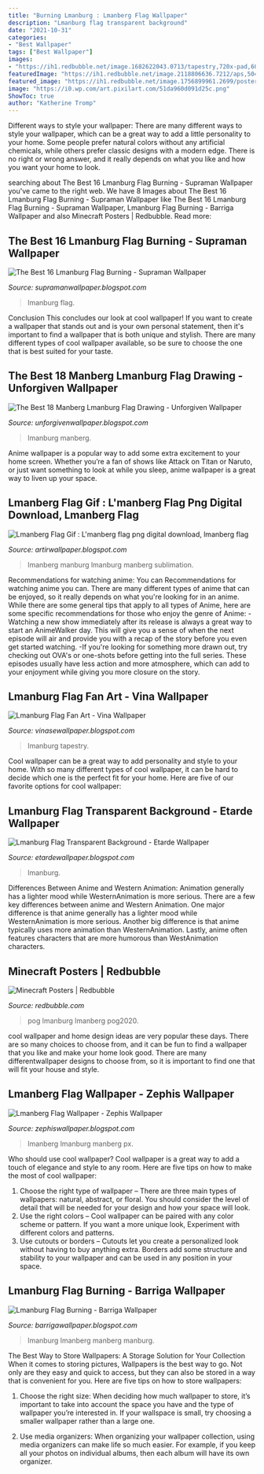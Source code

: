 ```yaml
---
title: "Burning Lmanburg : Lmanberg Flag Wallpaper"
description: "Lmanburg flag transparent background"
date: "2021-10-31"
categories:
- "Best Wallpaper"
tags: ["Best Wallpaper"]
images:
- "https://ih1.redbubble.net/image.1682622043.0713/tapestry,720x-pad,600x600,f8f8f8.jpg"
featuredImage: "https://ih1.redbubble.net/image.2118806636.7212/aps,504x498,small,transparent-pad,600x600,f8f8f8.jpg"
featured_image: "https://ih1.redbubble.net/image.1756899961.2699/poster,504x498,f8f8f8-pad,600x600,f8f8f8.jpg"
image: "https://i0.wp.com/art.pixilart.com/51da960d091d25c.png"
ShowToc: true
author: "Katherine Tromp"
---
```



Different ways to style your wallpaper:
There are many different ways to style your wallpaper, which can be a great way to add a little personality to your home. Some people prefer natural colors without any artificial chemicals, while others prefer classic designs with a modern edge. There is no right or wrong answer, and it really depends on what you like and how you want your home to look.

	

		
searching about The Best 16 Lmanburg Flag Burning - Supraman Wallpaper you've came to the right web. We have 8 Images about The Best 16 Lmanburg Flag Burning - Supraman Wallpaper like The Best 16 Lmanburg Flag Burning - Supraman Wallpaper, Lmanburg Flag Burning - Barriga Wallpaper and also Minecraft Posters | Redbubble. Read more:
		
    
## The Best 16 Lmanburg Flag Burning - Supraman Wallpaper

<img loading=lazy src="https://lh6.googleusercontent.com/proxy/wb857-BsfhQ8s0CQB8xTHb6EznLhXWcF4qu6xCC7VaR01w1QJ4DtVl-8f4_Bb9FMLOHE6kBgbKsQWJd0pwCXGcKdcfNQvjrvo35QNy45AMzHLDOMnu0w1WmC4ZdSDObTlm1tBbF6wrb8IK2Slj85cLglIgAGSOJooABpKys=w1200-h630-p-k-no-nu" onerror="this.onerror=null;this.src='https://tse3.mm.bing.net/th?id=OIP.CUxEjbGnCLuT7yptMB-sYwHaGO&amp;pid=15.1';" alt="The Best 16 Lmanburg Flag Burning - Supraman Wallpaper">

_Source: supramanwallpaper.blogspot.com_

>lmanburg flag. 

	

Conclusion
This concludes our look at cool wallpaper! If you want to create a wallpaper that stands out and is your own personal statement, then it's important to find a wallpaper that is both unique and stylish. There are many different types of cool wallpaper available, so be sure to choose the one that is best suited for your taste.

    
## The Best 18 Manberg Lmanburg Flag Drawing - Unforgiven Wallpaper

<img loading=lazy src="https://i0.wp.com/art.pixilart.com/51da960d091d25c.png" onerror="this.onerror=null;this.src='https://tse4.mm.bing.net/th?id=OIP.h7T_Fs5PSRpnAauSPYbyhgHaHa&amp;pid=15.1';" alt="The Best 18 Manberg Lmanburg Flag Drawing - Unforgiven Wallpaper">

_Source: unforgivenwallpaper.blogspot.com_

>lmanburg manberg. 

	

Anime wallpaper is a popular way to add some extra excitement to your home screen. Whether you’re a fan of shows like Attack on Titan or Naruto, or just want something to look at while you sleep, anime wallpaper is a great way to liven up your space.

    
## Lmanberg Flag Gif : L&#039;manberg Flag Png Digital Download, Lmanberg Flag

<img loading=lazy src="https://ih1.redbubble.net/image.1938310396.2239/st,small,507x507-pad,600x600,f8f8f8.jpg" onerror="this.onerror=null;this.src='https://tse1.mm.bing.net/th?id=OIP.VstEJ7CkkJt3HF90KqCKSAHaHa&amp;pid=15.1';" alt="Lmanberg Flag Gif : L&#039;manberg flag png digital download, lmanberg flag">

_Source: artirwallpaper.blogspot.com_

>lmanberg manburg lmanburg manberg sublimation. 

	

Recommendations for watching anime: You can
Recommendations for watching anime you can. There are many different types of anime that can be enjoyed, so it really depends on what you're looking for in an anime. While there are some general tips that apply to all types of Anime, here are some specific recommendations for those who enjoy the genre of Anime: 
-Watching a new show immediately after its release is always a great way to start an AnimeWalker day. This will give you a sense of when the next episode will air and provide you with a recap of the story before you even get started watching. 
-If you're looking for something more drawn out, try checking out OVA's or one-shots before getting into the full series. These episodes usually have less action and more atmosphere, which can add to your enjoyment while giving you more closure on the story.

    
## Lmanburg Flag Fan Art - Vina Wallpaper

<img loading=lazy src="https://ih1.redbubble.net/image.1682622043.0713/tapestry,720x-pad,600x600,f8f8f8.jpg" onerror="this.onerror=null;this.src='https://tse4.mm.bing.net/th?id=OIP.VPLDCmtrTbJpVS1Jtv8tAAHaHa&amp;pid=15.1';" alt="Lmanburg Flag Fan Art - Vina Wallpaper">

_Source: vinasewallpaper.blogspot.com_

>lmanburg tapestry. 

	

Cool wallpaper can be a great way to add personality and style to your home. With so many different types of cool wallpaper, it can be hard to decide which one is the perfect fit for your home. Here are five of our favorite options for cool wallpaper: 

    
## Lmanburg Flag Transparent Background - Etarde Wallpaper

<img loading=lazy src="https://ih1.redbubble.net/image.2118806636.7212/aps,504x498,small,transparent-pad,600x600,f8f8f8.jpg" onerror="this.onerror=null;this.src='https://tse3.mm.bing.net/th?id=OIP.vl_5V1QOOMvlkfkQUbfeLgHaHa&amp;pid=15.1';" alt="Lmanburg Flag Transparent Background - Etarde Wallpaper">

_Source: etardewallpaper.blogspot.com_

>lmanburg. 

	

Differences Between Anime and Western Animation: Animation generally has a lighter mood while WesternAnimation is more serious.
There are a few key differences between anime and Western Animation. One major difference is that anime generally has a lighter mood while WesternAnimation is more serious. Another big difference is that anime typically uses more animation than WesternAnimation. Lastly, anime often features characters that are more humorous than WestAnimation characters.

    
## Minecraft Posters | Redbubble

<img loading=lazy src="https://ih1.redbubble.net/image.1756899961.2699/poster,504x498,f8f8f8-pad,600x600,f8f8f8.jpg" onerror="this.onerror=null;this.src='https://tse4.mm.bing.net/th?id=OIP.O5g8xdPeA8Jw3B5x-DhakwHaHa&amp;pid=15.1';" alt="Minecraft Posters | Redbubble">

_Source: redbubble.com_

>pog lmanburg lmanberg pog2020. 

	

cool wallpaper and home design ideas are very popular these days. There are so many choices to choose from, and it can be fun to find a wallpaper that you like and make your home look good. There are many differentwallpaper designs to choose from, so it is important to find one that will fit your house and style.

    
## Lmanberg Flag Wallpaper - Zephis Wallpaper

<img loading=lazy src="https://wallpapercave.com/wp/wp9113734.png" onerror="this.onerror=null;this.src='https://tse1.mm.bing.net/th?id=OIP.3p7ZWfGTgEFGe_pWzSCO9QHaEK&amp;pid=15.1';" alt="Lmanberg Flag Wallpaper - Zephis Wallpaper">

_Source: zephiswallpaper.blogspot.com_

>lmanberg lmanburg manberg px. 

	

Who should use cool wallpaper?
Cool wallpaper is a great way to add a touch of elegance and style to any room. Here are five tips on how to make the most of cool wallpaper: 
1) Choose the right type of wallpaper – There are three main types of wallpapers: natural, abstract, or floral. You should consider the level of detail that will be needed for your design and how your space will look. 
2) Use the right colors – Cool wallpaper can be paired with any color scheme or pattern. If you want a more unique look, Experiment with different colors and patterns. 
3) Use cutouts or borders – Cutouts let you create a personalized look without having to buy anything extra. Borders add some structure and stability to your wallpaper and can be used in any position in your space.

    
## Lmanburg Flag Burning - Barriga Wallpaper

<img loading=lazy src="https://64.media.tumblr.com/0d07bd128ae264adbb786c38cb1111a1/463227cd9d8d454a-b1/s640x960/dfedd0e5ba917499c3cf37dfb19a6f36954f378b.png" onerror="this.onerror=null;this.src='https://tse1.mm.bing.net/th?id=OIP.45vrusrCE0_E17kYCiPlrQHaG-&amp;pid=15.1';" alt="Lmanburg Flag Burning - Barriga Wallpaper">

_Source: barrigawallpaper.blogspot.com_

>lmanburg lmanberg manberg manburg. 

	

The Best Way to Store Wallpapers: A Storage Solution for Your Collection
When it comes to storing pictures, Wallpapers is the best way to go. Not only are they easy and quick to access, but they can also be stored in a way that is convenient for you. Here are five tips on how to store wallpapers:
1) Choose the right size: When deciding how much wallpaper to store, it’s important to take into account the space you have and the type of wallpaper you’re interested in. If your wallspace is small, try choosing a smaller wallpaper rather than a large one.

2) Use media organizers: When organizing your wallpaper collection, using media organizers can make life so much easier. For example, if you keep all your photos on individual albums, then each album will have its own organizer.

